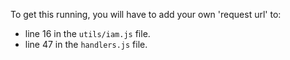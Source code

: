 To get this running, you will have to add your own 'request url' to:
 - line 16 in the `utils/iam.js` file.
 - line 47 in the `handlers.js` file.
